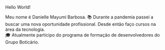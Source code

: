 Hello World!

Meu nome é Danielle Mayumi Barbosa.
📚 Durante a pandemia passei a buscar uma nova oportunidade profissional. Desde então faço cursos na área da tecnologia.                                                                                                                                                                                                                                                                     
🎓 Atualmente participo do programa de formação de desenvolvedores do Grupo Boticário.
